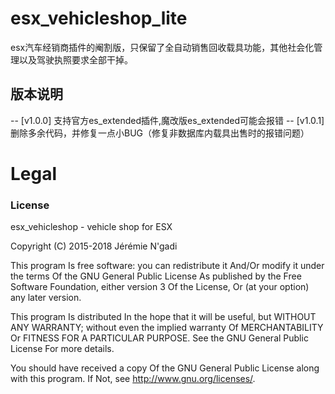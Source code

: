 # esx_vehicleshop_lite
esx汽车经销商插件的阉割版，只保留了全自动销售回收载具功能，其他社会化管理以及驾驶执照要求全部干掉。

## 版本说明
-- [v1.0.0] 支持官方es_extended插件,魔改版es_extended可能会报错
-- [v1.0.1] 删除多余代码，并修复一点小BUG（修复非数据库内载具出售时的报错问题）

# Legal
### License
esx_vehicleshop - vehicle shop for ESX

Copyright (C) 2015-2018 Jérémie N'gadi

This program Is free software: you can redistribute it And/Or modify it under the terms Of the GNU General Public License As published by the Free Software Foundation, either version 3 Of the License, Or (at your option) any later version.

This program Is distributed In the hope that it will be useful, but WITHOUT ANY WARRANTY; without even the implied warranty Of MERCHANTABILITY Or FITNESS FOR A PARTICULAR PURPOSE. See the GNU General Public License For more details.

You should have received a copy Of the GNU General Public License along with this program. If Not, see http://www.gnu.org/licenses/.
